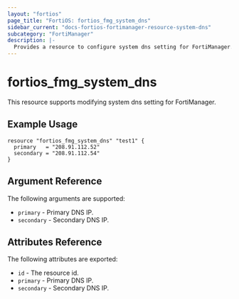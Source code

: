```yaml
---
layout: "fortios"
page_title: "FortiOS: fortios_fmg_system_dns"
sidebar_current: "docs-fortios-fortimanager-resource-system-dns"
subcategory: "FortiManager"
description: |-
  Provides a resource to configure system dns setting for FortiManager.
---
```


# fortios_fmg_system_dns
This resource supports modifying system dns setting for FortiManager.

## Example Usage
```hcl
resource "fortios_fmg_system_dns" "test1" {
  primary   = "208.91.112.52"
  secondary = "208.91.112.54"
}
```

## Argument Reference
The following arguments are supported:

* `primary` - Primary DNS IP.
* `secondary` - Secondary DNS IP.

## Attributes Reference
The following attributes are exported:

* `id` - The resource id.
* `primary` - Primary DNS IP.
* `secondary` - Secondary DNS IP.
